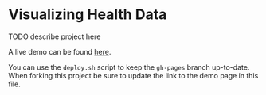 # Visualizing Health Data

TODO describe project here

A live demo can be found [here](http://NYU-CS6313-Projects.github.io/sp2015-group10/).

You can use the `deploy.sh` script to keep the `gh-pages` branch up-to-date.
When forking this project be sure to update the link to the demo page in this file.
